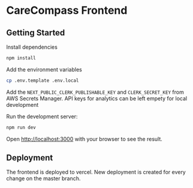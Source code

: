 # CareCompass Frontend

## Getting Started

Install dependencies

```bash
npm install
```

Add the environment variables

```bash
cp .env.template .env.local
```

Add the `NEXT_PUBLIC_CLERK_PUBLISHABLE_KEY` and `CLERK_SECRET_KEY` from AWS Secrets Manager. API keys for analytics can be left empety for local development

Run the development server:

```bash
npm run dev
```

Open [http://localhost:3000](http://localhost:3000) with your browser to see the result.

## Deployment

The frontend is deployed to vercel. New deployment is created for every change on the master branch.
